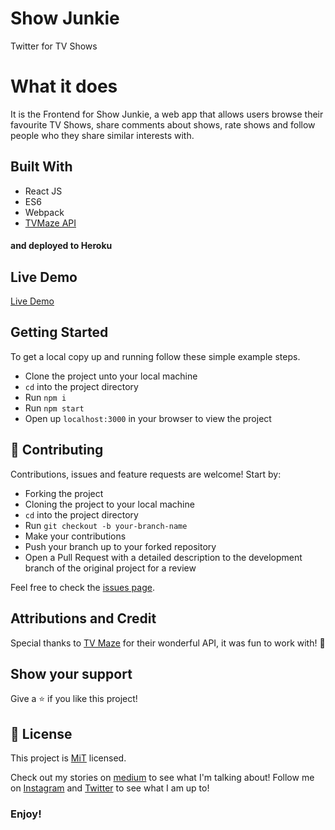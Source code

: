 # Show Junkie

Twitter for TV Shows

# What it does
It is the Frontend for Show Junkie, a web app that allows users browse their favourite TV Shows, share comments about shows, rate shows and follow people who they share similar interests with. 

## Built With
- React JS
- ES6
- Webpack
- [TVMaze API](https://www.tvmaze.com/api)
#### and deployed to Heroku

## Live Demo

[Live Demo](https://moviejunkie.herokuapp.com)

## Getting Started

To get a local copy up and running follow these simple example steps.
- Clone the project unto your local machine
- `cd` into the project directory
- Run `npm i`
- Run `npm start`
- Open up `localhost:3000` in your browser to view the project

## 🤝 Contributing

Contributions, issues and feature requests are welcome! Start by:
* Forking the project
* Cloning the project to your local machine
* `cd` into the project directory
* Run `git checkout -b your-branch-name`
* Make your contributions
* Push your branch up to your forked repository
* Open a Pull Request with a detailed description to the development branch of the original project for a review

Feel free to check the [issues page](https://github.com/Oluwadamilareolusakin/movie-junkie-api/issues).

## Attributions and Credit
Special thanks to [TV Maze](https://www.tvmaze.com/api) for their wonderful API, it was fun to work with! :rocket: 

## Show your support

Give a ⭐️ if you like this project!

## 📝 License

This project is [MiT](lic.url) licensed.


Check out my stories on [medium](https://medium.com/@oluwadamilareo_) to see what I'm talking about!
Follow me on [Instagram](https://instagram.com/oluwadamilare_olusakin) and [Twitter](https://twitter.com/oluwadamilareo_) to see what I am up to!
### Enjoy!

